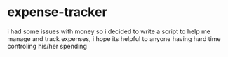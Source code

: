 # expense-tracker


i had some issues with money so i decided to write a script to help me manage and track expenses,
i hope its helpful to anyone having hard time controling his/her spending 
